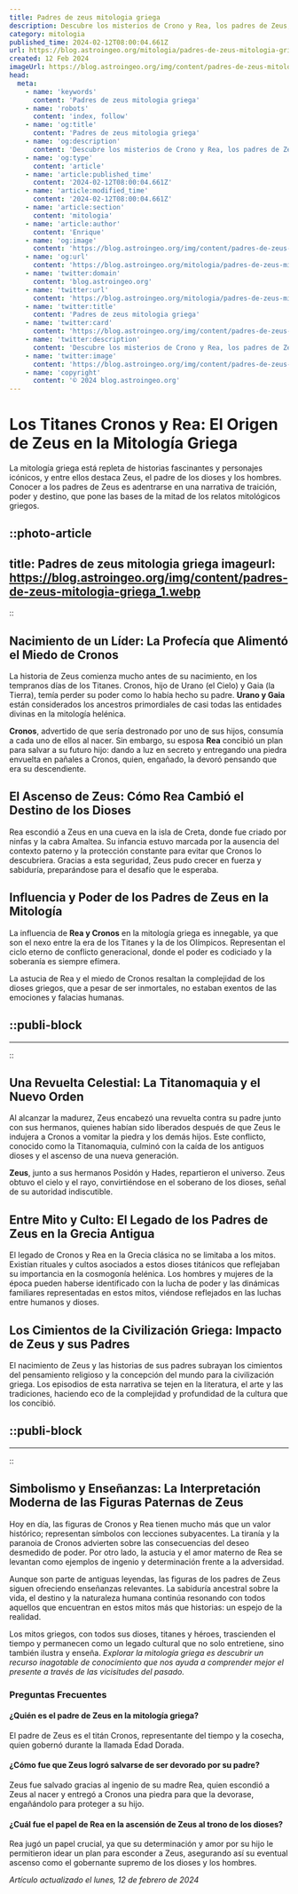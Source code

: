 ```yaml
---
title: Padres de zeus mitologia griega
description: Descubre los misterios de Crono y Rea, los padres de Zeus, en el fascinante panteón de la mitología griega. Profundiza en sus leyendas.
category: mitologia
published_time: 2024-02-12T08:00:04.661Z
url: https://blog.astroingeo.org/mitologia/padres-de-zeus-mitologia-griega
created: 12 Feb 2024
imageUrl: https://blog.astroingeo.org/img/content/padres-de-zeus-mitologia-griega_1.webp
head:
  meta:
    - name: 'keywords'
      content: 'Padres de zeus mitologia griega'
    - name: 'robots'
      content: 'index, follow'
    - name: 'og:title'
      content: 'Padres de zeus mitologia griega'
    - name: 'og:description'
      content: 'Descubre los misterios de Crono y Rea, los padres de Zeus, en el fascinante panteón de la mitología griega. Profundiza en sus leyendas.'
    - name: 'og:type'
      content: 'article'
    - name: 'article:published_time'
      content: '2024-02-12T08:00:04.661Z'
    - name: 'article:modified_time'
      content: '2024-02-12T08:00:04.661Z'
    - name: 'article:section'
      content: 'mitologia'
    - name: 'article:author'
      content: 'Enrique'
    - name: 'og:image'
      content: 'https://blog.astroingeo.org/img/content/padres-de-zeus-mitologia-griega_1.webp'
    - name: 'og:url'
      content: 'https://blog.astroingeo.org/mitologia/padres-de-zeus-mitologia-griega'
    - name: 'twitter:domain'
      content: 'blog.astroingeo.org'
    - name: 'twitter:url'
      content: 'https://blog.astroingeo.org/mitologia/padres-de-zeus-mitologia-griega'
    - name: 'twitter:title'
      content: 'Padres de zeus mitologia griega'
    - name: 'twitter:card'
      content: 'https://blog.astroingeo.org/img/content/padres-de-zeus-mitologia-griega_1.webp'
    - name: 'twitter:description'
      content: 'Descubre los misterios de Crono y Rea, los padres de Zeus, en el fascinante panteón de la mitología griega. Profundiza en sus leyendas.'
    - name: 'twitter:image'
      content: 'https://blog.astroingeo.org/img/content/padres-de-zeus-mitologia-griega_1.webp'
    - name: 'copyright'
      content: '© 2024 blog.astroingeo.org'
---
```

# Los Titanes Cronos y Rea: El Origen de Zeus en la Mitología Griega

La mitología griega está repleta de historias fascinantes y personajes icónicos, y entre ellos destaca Zeus, el padre de los dioses y los hombres. Conocer a los padres de Zeus es adentrarse en una narrativa de traición, poder y destino, que pone las bases de la mitad de los relatos mitológicos griegos.


::photo-article
---
title: Padres de zeus mitologia griega
imageurl: https://blog.astroingeo.org/img/content/padres-de-zeus-mitologia-griega_1.webp
---
::


## **Nacimiento de un Líder: La Profecía que Alimentó el Miedo de Cronos**

La historia de Zeus comienza mucho antes de su nacimiento, en los tempranos días de los Titanes. Cronos, hijo de Urano (el Cielo) y Gaia (la Tierra), temía perder su poder como lo había hecho su padre. **Urano y Gaia** están considerados los ancestros primordiales de casi todas las entidades divinas en la mitología helénica.

**Cronos**, advertido de que sería destronado por uno de sus hijos, consumía a cada uno de ellos al nacer. Sin embargo, su esposa **Rea** concibió un plan para salvar a su futuro hijo: dando a luz en secreto y entregando una piedra envuelta en pañales a Cronos, quien, engañado, la devoró pensando que era su descendiente.

## **El Ascenso de Zeus: Cómo Rea Cambió el Destino de los Dioses**

Rea escondió a Zeus en una cueva en la isla de Creta, donde fue criado por ninfas y la cabra Amaltea. Su infancia estuvo marcada por la ausencia del contexto paterno y la protección constante para evitar que Cronos lo descubriera. Gracias a esta seguridad, Zeus pudo crecer en fuerza y sabiduría, preparándose para el desafío que le esperaba.

## Influencia y Poder de los Padres de Zeus en la Mitología

La influencia de **Rea y Cronos** en la mitología griega es innegable, ya que son el nexo entre la era de los Titanes y la de los Olímpicos. Representan el ciclo eterno de conflicto generacional, donde el poder es codiciado y la soberanía es siempre efímera.

La astucia de Rea y el miedo de Cronos resaltan la complejidad de los dioses griegos, que a pesar de ser inmortales, no estaban exentos de las emociones y falacias humanas.


  ::publi-block
  ---
  ---
  ::
  
  
## **Una Revuelta Celestial: La Titanomaquia y el Nuevo Orden**

Al alcanzar la madurez, Zeus encabezó una revuelta contra su padre junto con sus hermanos, quienes habían sido liberados después de que Zeus le indujera a Cronos a vomitar la piedra y los demás hijos. Este conflicto, conocido como la Titanomaquia, culminó con la caída de los antiguos dioses y el ascenso de una nueva generación.

**Zeus**, junto a sus hermanos Posidón y Hades, repartieron el universo. Zeus obtuvo el cielo y el rayo, convirtiéndose en el soberano de los dioses, señal de su autoridad indiscutible.

## **Entre Mito y Culto: El Legado de los Padres de Zeus en la Grecia Antigua**

El legado de Cronos y Rea en la Grecia clásica no se limitaba a los mitos. Existían rituales y cultos asociados a estos dioses titánicos que reflejaban su importancia en la cosmogonía helénica. Los hombres y mujeres de la época pueden haberse identificado con la lucha de poder y las dinámicas familiares representadas en estos mitos, viéndose reflejados en las luchas entre humanos y dioses.

## **Los Cimientos de la Civilización Griega: Impacto de Zeus y sus Padres**

El nacimiento de Zeus y las historias de sus padres subrayan los cimientos del pensamiento religioso y la concepción del mundo para la civilización griega. Los episodios de esta narrativa se tejen en la literatura, el arte y las tradiciones, haciendo eco de la complejidad y profundidad de la cultura que los concibió.


  ::publi-block
  ---
  ---
  ::
  
  
## **Simbolismo y Enseñanzas: La Interpretación Moderna de las Figuras Paternas de Zeus**

Hoy en día, las figuras de Cronos y Rea tienen mucho más que un valor histórico; representan símbolos con lecciones subyacentes. La tiranía y la paranoia de Cronos advierten sobre las consecuencias del deseo desmedido de poder. Por otro lado, la astucia y el amor materno de Rea se levantan como ejemplos de ingenio y determinación frente a la adversidad.

Aunque son parte de antiguas leyendas, las figuras de los padres de Zeus siguen ofreciendo enseñanzas relevantes. La sabiduría ancestral sobre la vida, el destino y la naturaleza humana continúa resonando con todos aquellos que encuentran en estos mitos más que historias: un espejo de la realidad.

Los mitos griegos, con todos sus dioses, titanes y héroes, trascienden el tiempo y permanecen como un legado cultural que no solo entretiene, sino también ilustra y enseña. *Explorar la mitología griega es descubrir un recurso inagotable de conocimiento que nos ayuda a comprender mejor el presente a través de las vicisitudes del pasado.*

### Preguntas Frecuentes

#### ¿Quién es el padre de Zeus en la mitología griega?
El padre de Zeus es el titán Cronos, representante del tiempo y la cosecha, quien gobernó durante la llamada Edad Dorada.

#### ¿Cómo fue que Zeus logró salvarse de ser devorado por su padre?
Zeus fue salvado gracias al ingenio de su madre Rea, quien escondió a Zeus al nacer y entregó a Cronos una piedra para que la devorase, engañándolo para proteger a su hijo.

#### ¿Cuál fue el papel de Rea en la ascensión de Zeus al trono de los dioses?
Rea jugó un papel crucial, ya que su determinación y amor por su hijo le permitieron idear un plan para esconder a Zeus, asegurando así su eventual ascenso como el gobernante supremo de los dioses y los hombres.

_Artículo actualizado el lunes, 12 de febrero de 2024_